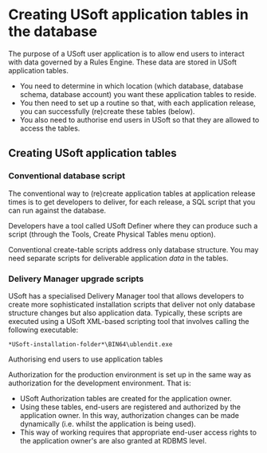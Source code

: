 # Creating USoft application tables in the database

The purpose of a USoft user application is to allow end users to interact with data governed by a Rules Engine. These data are stored in USoft application tables.

- You need to determine in which location (which database, database schema, database account) you want these application tables to reside.
- You then need to set up a routine so that, with each application release, you can successfully (re)create these tables (below).
- You also need to authorise end users in USoft so that they are allowed to access the tables.

## Creating USoft application tables

### Conventional database script

The conventional way to (re)create application tables at application release times is to get developers to deliver, for each release, a SQL script that you can run against the database.

Developers have a tool called USoft Definer where they can produce such a script (through the Tools, Create Physical Tables menu option).

Conventional create-table scripts address only database structure. You may need separate scripts for deliverable application *data* in the tables.

### Delivery Manager upgrade scripts

USoft has a specialised Delivery Manager tool that allows developers to create more sophisticated installation scripts that deliver not only database structure changes but also application data. Typically, these scripts are executed using a USoft XML-based scripting tool that involves calling the following executable:

```
*USoft-installation-folder*\BIN64\ublendit.exe
```

Authorising end users to use application tables

Authorization for the production environment is set up in the same way as authorization for the development environment. That is:

- USoft Authorization tables are created for the application owner.
- Using these tables, end-users are registered and authorized by the application owner. In this way, authorization changes can be made dynamically (i.e. whilst the application is being used).
- This way of working requires that appropriate end-user access rights to the application owner's are also granted at RDBMS level.